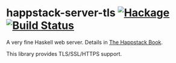 happstack-server-tls [![Hackage](https://img.shields.io/hackage/v/happstack-server-tls.svg)](https://hackage.haskell.org/package/happstack-server-tls) [![Build Status](https://api.travis-ci.com/Happstack/happstack-server-tls.svg?branch=master)](https://travis-ci.com/Happstack/happstack-server-tls)
=========

A very fine Haskell web server. Details in [The Happstack Book](http://www.happstack.com/docs/crashcourse/index.html).

This library provides TLS/SSL/HTTPS support.


